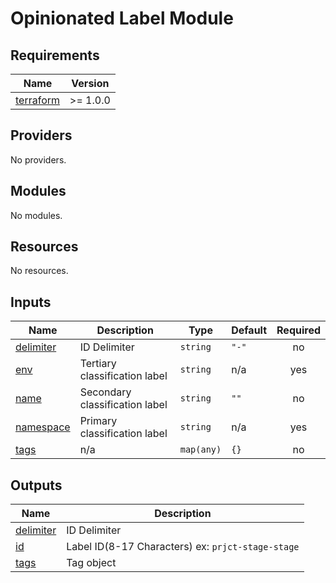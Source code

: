 # Opinionated Label Module

<!-- BEGIN_TF_DOCS -->
## Requirements

| Name | Version |
|------|---------|
| <a name="requirement_terraform"></a> [terraform](#requirement\_terraform) | >= 1.0.0 |

## Providers

No providers.

## Modules

No modules.

## Resources

No resources.

## Inputs

| Name | Description | Type | Default | Required |
|------|-------------|------|---------|:--------:|
| <a name="input_delimiter"></a> [delimiter](#input\_delimiter) | ID Delimiter | `string` | `"-"` | no |
| <a name="input_env"></a> [env](#input\_env) | Tertiary classification label | `string` | n/a | yes |
| <a name="input_name"></a> [name](#input\_name) | Secondary classification label | `string` | `""` | no |
| <a name="input_namespace"></a> [namespace](#input\_namespace) | Primary classification label | `string` | n/a | yes |
| <a name="input_tags"></a> [tags](#input\_tags) | n/a | `map(any)` | `{}` | no |

## Outputs

| Name | Description |
|------|-------------|
| <a name="output_delimiter"></a> [delimiter](#output\_delimiter) | ID Delimiter |
| <a name="output_id"></a> [id](#output\_id) | Label ID(8-17 Characters) ex: `prjct-stage-stage` |
| <a name="output_tags"></a> [tags](#output\_tags) | Tag object |
<!-- END_TF_DOCS -->
